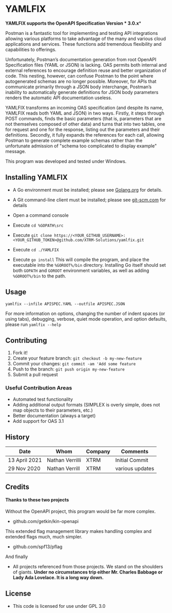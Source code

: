 # YAMLFIX

**YAMLFIX supports the OpenAPI Specification Version *
3.0.x***

Postman is a fantastic tool for implementing and testing API
integrations allowing various platforms to take advantage of
the many and various cloud applications and services. These
functions add tremendous flexibility and capabilities to
offerings.

Unfortunately, Postman’s documentation generation from root
OpenAPI Specification files (YAML or JSON) is lacking. OAS
permits both internal and external references to encourage
definition reuse and better organization of code. This
nesting, however, can confuse Postman to the point where
autogenerated schemas are no longer possible. Moreover, for
APIs that communicate primarily through a JSON body
interchange, Postman’s inability to automatically generate
definitions for JSON body parameters renders the automatic
API documentation useless.

YAMLFIX transforms an incoming OAS specification (and
despite its name, YAMLFIX reads both YAML and JSON) in two
ways. Firstly, it steps through POST commands, finds the
basic parameters (that is, parameters that are not
themselves composed of other data) and turns that into two
tables, one for request and one for the response, listing
out the parameters and their definitions. Secondly, it fully
expands the references for each call, allowing Postman to
generate complete example schemas rather than the unfortunate
admission of "schema too complicated to display example" 
message.

This program was developed and tested under Windows.

## Installing YAMLFIX

- A Go environment must be installed; please
  see [Golang.org](https://www.golang.org) for details.
- A Git command-line client must be installed; please
  see [git-scm.com](https://git-scm.com/) for details
- Open a command console
- Execute `cd %GOPATH\src`
- Execute
  `git clone https://<YOUR_GITHUB_USERNAME>:<YOUR_GITHUB_TOKEN>@github.com/XTRM-Solutions/yamlfix.git`

- Execute `cd ./YAMLFIX`
- Execute `go install` This will compile the program, and
  place the executable into the `%GOROOT%/bin` directory.
  Installing Go itself should set both `GOPATH` and `GOROOT`
  environment variables, as well as adding `%GOROOT%/bin`
  to the path.

## Usage

`yamlfix --infile APISPEC.YAML --outfile APISPEC.JSON`

For more information on options, changing the number of
indent spaces
(or using tabs), debugging, verbose, quiet mode operation,
and option defaults, please run `yamlfix --help`

## Contributing

1. Fork it!
1. Create your feature
   branch: `git checkout -b my-new-feature`
1. Commit your changes: `git commit -am 'Add some feature`
1. Push to the branch: `git push origin my-new-feature`
1. Submit a pull request

### Useful Contribution Areas

* Automated test functionality
* Adding additional output formats (SIMPLEX is overly
  simple, does not map objects to their parameters, etc.)
* Better documentation (always a target)
* Add support for OAS 3.1

## History

| Date | Whom | Company | Comments |
|---|---|---|---|
| 13 April 2021  | Nathan Verrilli  | XTRM | Initial Commit
| 29 Nov   2020  | Nathan Verrill | XTRM | various updates

## Credits

#### Thanks to these two projects

Without the OpenAPI project, this program would be far more
complex.

* github.com/getkin/kin-openapi

This extended flag management library makes handling complex
and extended flags much, much simpler.

* github.com/spf13/pflag

And finally

* All projects referenced from those projects. We stand
  on the shoulders of giants. **Under no circumstances
  trip either Mr. Charles Babbage or Lady Ada Lovelace. 
  It is a long way down.**

## License

* This code is licensed for use under GPL 3.0
